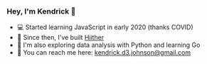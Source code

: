 ### Hey, I'm Kendrick 👋

- 💻 Started learning JavaScript in early 2020 (thanks COVID)
- 💪 Since then, I've built [Hiither](https://hiither.com/home/guide/37e25f11-4c25-4431-b046-889e89fd3d05/view)
- 🧪 I'm also exploring data analysis with Python and learning Go
- 📨 You can reach me here: kendrick.d3.johnson@gmail.com
